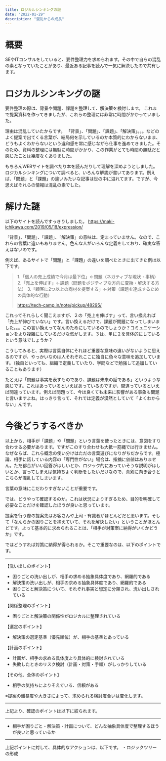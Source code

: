 ```yaml
---
title: ロジカルシンキングの謎
date: "2022-01-29"
description: "混乱からの成長"
---
```


# 概要

SEやITコンサルをしていると、要件整理力を求められます。その中で自らの混乱の素となっていたことがあり、最近ある記事を読んで一気に解決したので共有します。

# ロジカルシンキングの謎

要件整理の際は、背景や問題、課題を整理して、解決策を検討します。
これまで提案資料を作ってきましたが、これらの整理には非常に時間がかかっていました。

理由は混乱していたからです。
「背景」、「問題」、「課題」、「解決策」。。。などのよく提案で出てくる言葉が、結局何を示しているのか本質的にわからないまま、どうもよくわからないという違和感を常に感じながら仕事を進めてきました。そのため、資料の整理には無駄に時間がかかり、この作業がとても時間の無駄だと感じたことは幾度なくありました。

もちろんWEBサイトを調べたり本を読んだりして理解を深めようとしました。ロジカルシンキングについて調べると、いろんな解説が書いてあります。例えば、「問題」と「課題」の違いみたいな記事は世の中に溢れてます。ですが、今思えばそれらの情報は混乱の素でした。

# 解けた謎

以下のサイトを読んですっきりしました。
https://maki-ichikawa.com/2019/05/18/expression/

「背景」、「問題」、「課題」、「解決策」の意味は、定まっていません。なので、これらの言葉に違いもありません。色んな人がいろんな定義をしており、確実な答えはないのです。

例えば、あるサイトで「問題」と「課題」の違いを調べたときに出てきた例は以下です。

> 1.「個人の売上成績で今月は最下位」←問題（ネガティブな現状・事柄）
> 2.「売上を伸ばす」←課題（問題をポジティブな方向に変換・解決する方法）
> 3.「顧客に2つ以上の商材を提案する」←対策（課題を達成するための具体的な行動）
>
> https://tech-camp.in/note/pickup/48295/

これってそれらしく聞こえますが、２の「売上を伸ばす」って、言い換えれば「売上が伸びていない」です。言い換えるだけで、課題が問題になってしまいました。。。この言い換えってなんのためにしているのでしょうか？コミュニケーションをより複雑にしているだけな気がします。３は、単に２を具体的にしているという意味でしょうか？

こうしてみると、実際は言葉自体にそれほど重要な意味の違いがないように思えるのですが、やっかいなのは人それぞれここに独自に色々な意味を追加しています。（独自といっても、組織で定義していたり、学問などで勉強して追加していることもあります）

たとえば「問題は事実を表すものであり、課題は未来の話である」というような感じです。これはあっているといえばあっているのですが、間違っているといえば間違っています。例えば問題って、今は良くても未来に影響がある事象も問題と言いますよね。はっきり言って、それでは定義が漠然としていて「よくわからない」んです。


# 今後どうするべきか

以上から、相手が「課題」や「問題」という言葉を使ったときには、意図をすり合わせる必要があります。ですがこのすり合わせも大抵一筋縄では行きません。なぜならば、これら概念の使い分けはただの言葉遊びになりがちだからです。極論、相手に話している内容の「専門性がない」場合は、指摘に価値はありません。ただ都合がいい回答がほしいとか、ロジック的にあっていそうな説明がほしいとか、言ってしまえば気持ちよく判断をしたいだけなので、真剣に向き合うとこちらが混乱してしまいます。

言葉の意味にこだわりすぎないことが重要です。


では、どうやって確認するのか。これは状況によりすぎるため、目的を明確して必要なことだけを確認したほうが良いと思っています。

提案を行う際の提案先はお客さんや上司・有識者がほとんどだと思います。そして「なんらかの困りごとを抱えていて、それを解決したい」ということがほとんどです。よって基本的に求められることは、「相手が対策案に納得がいくかどうか」です。

ではどうすれば対策に納得が得られるか。そこで重要なのは、以下のポイントです。

***

【洗い出しのポイント】
* 困りごとの洗い出しが、相手の求める抽象具体度であり、網羅的である
* 解決策の洗い出しが、相手の求める抽象具体度であり、網羅的である
* 困りごとと解決策について、それぞれ事実と想定に分類され、洗い出しされている

【関係整理のポイント】
* 困りごとと解決策の関係性がロジカルに整理されている

【選定のポイント】
* 解決策の選定基準（優先順位）が、相手の基準とあっている

【計画のポイント】
* 計画が、相手の求める具体度より具体的に検討されている
* 失敗したときのリスク検討（計画・対策・手順）がしっかりしている

【その他、全体のポイント】
* 相手の気持ちによりそえている、信頼がある


※提案の難易度や大きさによって、求められる検討度合いは変化します。

***

上記より、確認のポイントは以下に絞られます。

***

* 相手が困りごと・解決策・計画について、どんな抽象具体度で整理するほうが良いと思っているか

***


上記ポイントに対して、具体的なアクションは、以下です。
・ロジックツリーの形成

